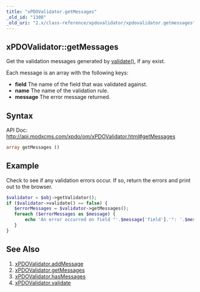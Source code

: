 ```yaml
---
title: "xPDOValidator.getMessages"
_old_id: "1308"
_old_uri: "2.x/class-reference/xpdovalidator/xpdovalidator.getmessages"
---
```


## xPDOValidator::getMessages

Get the validation messages generated by [validate()](extending-modx/xpdo/class-reference/xpdovalidator/xpdovalidator.validate "xPDOValidator.validate"), if any exist.

Each message is an array with the following keys:

- **field** The name of the field that was validated against.
- **name** The name of the validation rule.
- **message** The error message returned.

## Syntax

API Doc: <http://api.modxcms.com/xpdo/om/xPDOValidator.html#getMessages>

``` php 
array getMessages ()
```

## Example

Check to see if any validation errors occur. If so, return the errors and print out to the browser.

``` php 
$validator = $obj->getValidator();
if ($validator->validate() == false) {
   $errorMessages = $validator->getMessages();
   foreach ($errorMessages as $message) {
       echo 'An error occurred on field "'.$message['field'].'": '.$message['message'];
   }
}
```

## See Also

1. [xPDOValidator.addMessage](extending-modx/xpdo/class-reference/xpdovalidator/xpdovalidator.addmessage)
2. [xPDOValidator.getMessages](extending-modx/xpdo/class-reference/xpdovalidator/xpdovalidator.getmessages)
3. [xPDOValidator.hasMessages](extending-modx/xpdo/class-reference/xpdovalidator/xpdovalidator.hasmessages)
4. [xPDOValidator.validate](extending-modx/xpdo/class-reference/xpdovalidator/xpdovalidator.validate)